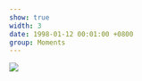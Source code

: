 ```yaml
---
show: true
width: 3
date: 1998-01-12 00:01:00 +0800
group: Moments
---
```

<div>
    <img data-src="{{ 'assets/images/photos/end.jpg' | relative_url }}" class="lazy w-100 rounded-xl" src="{{ '/assets/images/empty_300x200.png' | relative_url }}">
</div>

